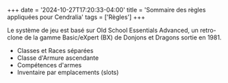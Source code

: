 +++
date = '2024-10-27T17:20:33-04:00'
title = 'Sommaire des règles appliquées pour Cendralia'
tags = ['Règles']
+++

Le système de jeu est basé sur Old School Essentials Advanced, un retro-clone de la gamme Basic/eXpert (BX) de Donjons et Dragons sortie en 1981.

- Classes et Races séparées
- Classe d'Armure ascendante
- Compétences d'armes
- Inventaire par emplacements (slots)
